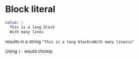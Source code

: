 
# Block literal

```yaml
value: |
  This is a long block
  With many lines
```

results in a string `"This is a long block\nWith many lines\n"`

Using `|-` would chomp.

